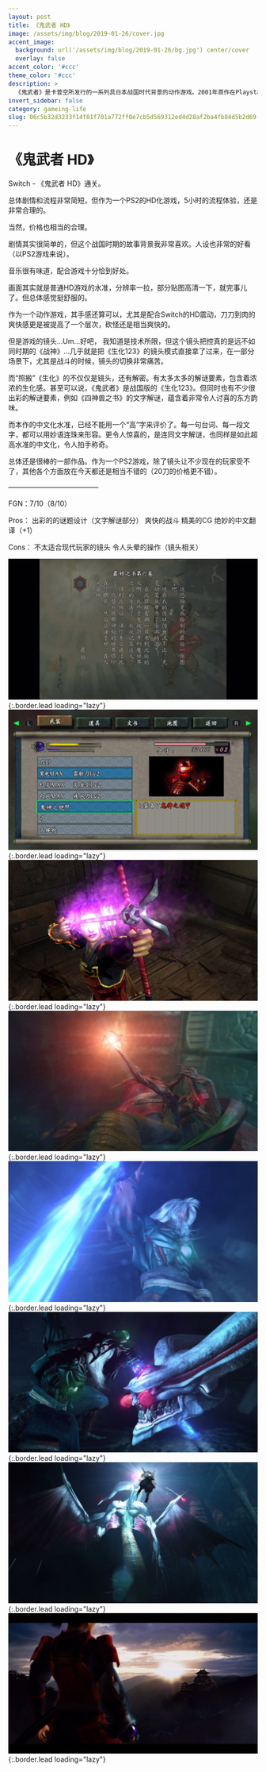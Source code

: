```yaml
---
layout: post
title: 《鬼武者 HD》
image: /assets/img/blog/2019-01-26/cover.jpg
accent_image: 
  background: url('/assets/img/blog/2019-01-26/bg.jpg') center/cover
  overlay: false
accent_color: '#ccc'
theme_color: '#ccc'
description: >
  《鬼武者》是卡普空所发行的一系列具日本战国时代背景的动作游戏。2001年首作在Playstation 2平台发售。系列为用真人影星外貌作为游戏主角之人物设定的先驱。
invert_sidebar: false
category: gameing-life
slug: 06c5b32d3233f14f81f701a772ff0e7cb5d569312ed4d28af2ba4fb84d5b2d69
---
```


# 《鬼武者 HD》

Switch - 《鬼武者 HD》通关。

总体剧情和流程非常简短，但作为一个PS2的HD化游戏，5小时的流程体验，还是非常合理的。

当然，价格也相当的合理。

剧情其实很简单的，但这个战国时期的故事背景我非常喜欢。人设也非常的好看（以PS2游戏来说）。

音乐很有味道，配合游戏十分恰到好处。

画面其实就是普通HD游戏的水准，分辨率一拉，部分贴图高清一下，就完事儿了。但总体感觉挺舒服的。

作为一个动作游戏，其手感还算可以，尤其是配合Switch的HD震动，刀刀到肉的爽快感更是被提高了一个层次，砍怪还是相当爽快的。

但是游戏的镜头…Um…好吧， 我知道是技术所限，但这个镜头把控真的是远不如同时期的《战神》…几乎就是把《生化123》的镜头模式直接拿了过来，在一部分场景下，尤其是战斗的时候，镜头的切换非常痛苦。

而“照搬”《生化》的不仅仅是镜头，还有解密。有太多太多的解谜要素，包含着浓浓的生化感。甚至可以说，《鬼武者》是战国版的《生化123》。但同时也有不少很出彩的解谜要素，例如《四神兽之书》的文字解谜，蕴含着非常令人讨喜的东方韵味。

而本作的中文化水准，已经不能用一个“高”字来评价了。每一句台词、每一段文字，都可以用妙语连珠来形容。更令人惊喜的，是连同文字解谜，也同样是如此超高水准的中文化，令人拍手称奇。

总体还是很棒的一部作品。作为一个PS2游戏，除了镜头让不少现在的玩家受不了，其他各个方面放在今天都还是相当不错的（20刀的价格更不错）。

—————————————

FGN：7/10（8/10）

Pros：
出彩的的谜题设计（文字解谜部分）
爽快的战斗
精美的CG
绝妙的中文翻译（+1）

Cons：
不太适合现代玩家的镜头
令人头晕的操作（镜头相关）

![](/assets/img/blog/2019-01-26/1.jpg){:.border.lead loading="lazy"}
![](/assets/img/blog/2019-01-26/2.jpg){:.border.lead loading="lazy"}
![](/assets/img/blog/2019-01-26/3.jpg){:.border.lead loading="lazy"}
![](/assets/img/blog/2019-01-26/4.jpg){:.border.lead loading="lazy"}
![](/assets/img/blog/2019-01-26/5.jpg){:.border.lead loading="lazy"}
![](/assets/img/blog/2019-01-26/6.jpg){:.border.lead loading="lazy"}
![](/assets/img/blog/2019-01-26/7.jpg){:.border.lead loading="lazy"}
![](/assets/img/blog/2019-01-26/8.jpg){:.border.lead loading="lazy"}

